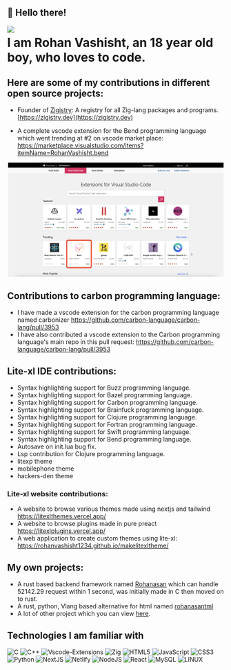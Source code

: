 ## 👋 Hello there!

<img align="left" width=50 src="https://avatars.githubusercontent.com/u/81112205?v=4"/>

# I am Rohan Vashisht, an 18 year old boy, who loves to code.

## Here are some of my contributions in different open source projects:

- Founder of [Zigistry](https://zigistry.dev): A registry for all Zig-lang packages and programs. [https://zigistry.dev](https://zigistry.dev)

- A complete vscode extension for the Bend programming language which went trending at #2 on vscode market place:
https://marketplace.visualstudio.com/items?itemName=RohanVashisht.bend

<div align="center">
<img width=500 src="./trending-extension.png"/>
</div>

## Contributions to carbon programming language:
- I have made a vscode extension for the carbon programming language named carbonizer https://github.com/carbon-language/carbon-lang/pull/3953
- I have also contributed a vscode extension to the Carbon programming language's main repo in this pull request: https://github.com/carbon-language/carbon-lang/pull/3953


## Lite-xl IDE contributions:
- Syntax highlighting support for Buzz programming language.
- Syntax highlighting support for Bazel programming language.
- Syntax highlighting support for Carbon programming language.
- Syntax highlighting support for Brainfuck programming language.
- Syntax highlighting support for Clojure programming language.
- Syntax highlighting support for Fortran programming language.
- Syntax highlighting support for Swift programming language.
- Syntax highlighting support for Bend programming language.
- Autosave on init.lua bug fix.
- Lsp contribution for Clojure programming language.
- litexp theme
- mobilephone theme
- hackers-den theme

### Lite-xl website contributions:
- A website to browse various themes made using nextjs and tailwind https://litexlthemes.vercel.app/
- A website to browse plugins made in pure preact https://litexlplugins.vercel.app/
- A web application to create custom themes using lite-xl: https://rohanvashisht1234.github.io/makelitexltheme/

## My own projects:
- A rust based backend framework named [Rohanasan](https://github.com/rohanasan/rohanasan-rs) which can handle 52142.29 request within 1 second, was initially made in C then moved on to rust.
- A rust, python, Vlang based alternative for html named [rohanasantml](https://github.com/rohanasan/rohanasantml)
- A lot of other project which you can view [here](https://github.com/RohanVashisht1234?tab=repositories).


## Technologies I am familiar with

![C](https://img.shields.io/badge/c-%2300599C.svg?style=for-the-badge&logo=c&logoColor=white) ![C++](https://img.shields.io/badge/c++-%2300599C.svg?style=for-the-badge&logo=c%2B%2B&logoColor=white)  ![Vscode-Extensions](https://img.shields.io/badge/Vscode-Extensions-FCC624?style=for-the-badge&logo=visualstudiocode&logoColor=blue)  ![Zig](https://img.shields.io/badge/zig-%2300599C.svg?style=for-the-badge&logo=zig&logoColor=white) ![HTML5](https://img.shields.io/badge/html5-%23E34F26.svg?style=for-the-badge&logo=html5&logoColor=white)  ![JavaScript](https://img.shields.io/badge/javascript-%23323330.svg?style=for-the-badge&logo=javascript&logoColor=%23F7DF1E) ![CSS3](https://img.shields.io/badge/css3-%231572B6.svg?style=for-the-badge&logo=css3&logoColor=white) ![Python](https://img.shields.io/badge/python-3670A0?style=for-the-badge&logo=python&logoColor=ffdd54) ![NextJS](https://img.shields.io/badge/NextJS-FCC624?style=for-the-badge&logo=nextjs&logoColor=black) ![Netlify](https://img.shields.io/badge/netlify-%23000000.svg?style=for-the-badge&logo=netlify&logoColor=#00C7B7) ![NodeJS](https://img.shields.io/badge/node.js-6DA55F?style=for-the-badge&logo=node.js&logoColor=white) ![React](https://img.shields.io/badge/react-%2320232a.svg?style=for-the-badge&logo=react&logoColor=%2361DAFB) ![MySQL](https://img.shields.io/badge/mysql-%2300f.svg?style=for-the-badge&logo=mysql&logoColor=white)  ![LINUX](https://img.shields.io/badge/Linux-FCC624?style=for-the-badge&logo=linux&logoColor=black) 

